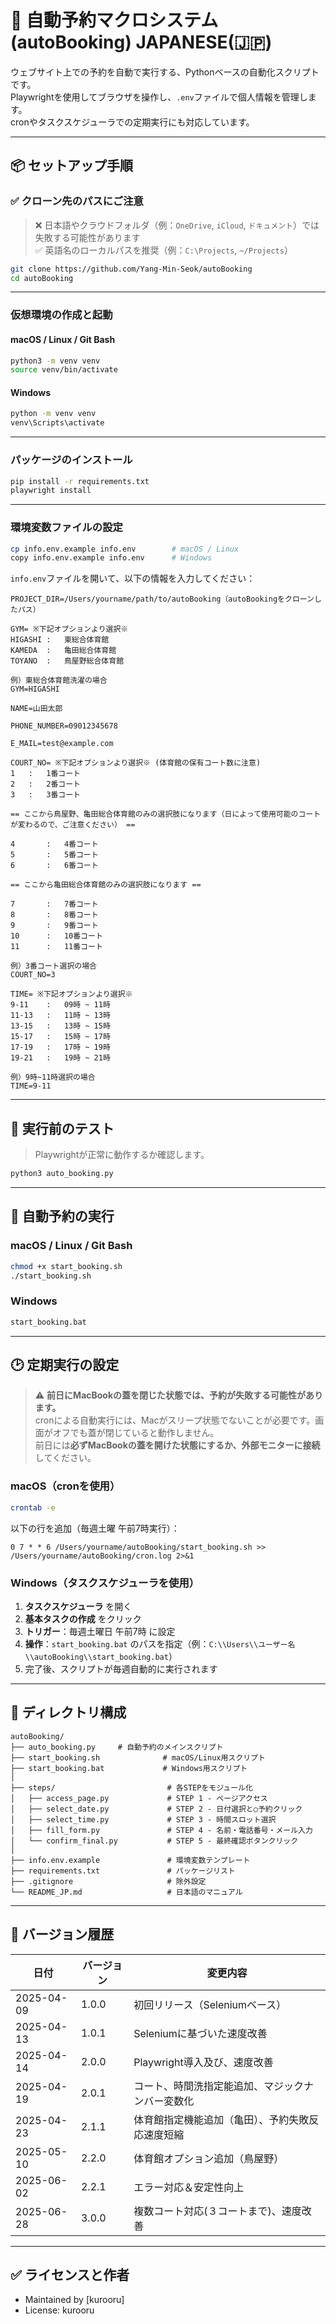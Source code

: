 # 📅 自動予約マクロシステム (autoBooking) JAPANESE(🇯🇵)

ウェブサイト上での予約を自動で実行する、Pythonベースの自動化スクリプトです。  
Playwrightを使用してブラウザを操作し、`.env`ファイルで個人情報を管理します。  
cronやタスクスケジューラでの定期実行にも対応しています。

---

## 📦 セットアップ手順

### ✅ クローン先のパスにご注意

> ❌ 日本語やクラウドフォルダ（例：`OneDrive`, `iCloud`, `ドキュメント`）では失敗する可能性があります  
> ✅ 英語名のローカルパスを推奨（例：`C:\Projects`, `~/Projects`）

```bash
git clone https://github.com/Yang-Min-Seok/autoBooking
cd autoBooking
```

---

### 仮想環境の作成と起動

#### macOS / Linux / Git Bash

```bash
python3 -m venv venv
source venv/bin/activate
```

#### Windows

```cmd
python -m venv venv
venv\Scripts\activate
```

---

### パッケージのインストール

```bash
pip install -r requirements.txt
playwright install
```

---

### 環境変数ファイルの設定

```bash
cp info.env.example info.env        # macOS / Linux
copy info.env.example info.env      # Windows
```

`info.env`ファイルを開いて、以下の情報を入力してください：

```env
PROJECT_DIR=/Users/yourname/path/to/autoBooking（autoBookingをクローンしたパス）

GYM= ※下記オプションより選択※
HIGASHI :   東総合体育館
KAMEDA  :   亀田総合体育館
TOYANO  :   鳥屋野総合体育館

例）東総合体育館洗濯の場合
GYM=HIGASHI

NAME=山田太郎

PHONE_NUMBER=09012345678

E_MAIL=test@example.com

COURT_NO= ※下記オプションより選択※ (体育館の保有コート数に注意)
1   :   1番コート
2   :   2番コート
3   :   3番コート

== ここから鳥屋野、亀田総合体育館のみの選択肢になります（日によって使用可能のコートが変わるので、ご注意ください） ==

4       :   4番コート
5       :   5番コート
6       :   6番コート

== ここから亀田総合体育館のみの選択肢になります ==

7       :   7番コート
8       :   8番コート
9       :   9番コート
10      :   10番コート
11      :   11番コート

例）3番コート選択の場合
COURT_NO=3

TIME= ※下記オプションより選択※
9-11    :   09時 ~ 11時
11-13   :   11時 ~ 13時
13-15   :   13時 ~ 15時
15-17   :   15時 ~ 17時
17-19   :   17時 ~ 19時
19-21   :   19時 ~ 21時

例）9時~11時選択の場合
TIME=9-11
```

---

## 🧪 実行前のテスト

> Playwrightが正常に動作するか確認します。

```bash
python3 auto_booking.py
```

---

## 🚀 自動予約の実行

### macOS / Linux / Git Bash

```bash
chmod +x start_booking.sh
./start_booking.sh
```

### Windows

```cmd
start_booking.bat
```

---

## 🕑 定期実行の設定

> ⚠️ **前日にMacBookの蓋を閉じた状態では、予約が失敗する可能性があります。**  
> cronによる自動実行には、Macがスリープ状態でないことが必要です。画面がオフでも蓋が閉じていると動作しません。  
> 前日には**必ずMacBookの蓋を開けた状態にするか、外部モニターに接続**してください。


### macOS（cronを使用）

```bash
crontab -e
```

以下の行を追加（毎週土曜 午前7時実行）：

```cron
0 7 * * 6 /Users/yourname/autoBooking/start_booking.sh >> /Users/yourname/autoBooking/cron.log 2>&1
```

### Windows（タスクスケジューラを使用）

1. **タスクスケジューラ** を開く  
2. **基本タスクの作成** をクリック  
3. **トリガー**：毎週土曜日 午前7時 に設定  
4. **操作**：`start_booking.bat` のパスを指定（例：`C:\\Users\\ユーザー名\\autoBooking\\start_booking.bat`）  
5. 完了後、スクリプトが毎週自動的に実行されます

---

## 📁 ディレクトリ構成

```
autoBooking/
├── auto_booking.py     # 自動予約のメインスクリプト
├── start_booking.sh              # macOS/Linux用スクリプト
├── start_booking.bat             # Windows用スクリプト
│
├── steps/                         # 各STEPをモジュール化
│   ├── access_page.py             # STEP 1 - ページアクセス
│   ├── select_date.py             # STEP 2 - 日付選択と○予約クリック
│   ├── select_time.py             # STEP 3 - 時間スロット選択
│   ├── fill_form.py               # STEP 4 - 名前・電話番号・メール入力
│   └── confirm_final.py           # STEP 5 - 最終確認ボタンクリック
│
├── info.env.example               # 環境変数テンプレート
├── requirements.txt               # パッケージリスト
├── .gitignore                     # 除外設定
└── README_JP.md                   # 日本語のマニュアル
```

---

## 📌 バージョン履歴

| 日付        | バージョン | 変更内容                                  |
|-------------|------------|-------------------------------------------|
| 2025-04-09  | 1.0.0      | 初回リリース（Seleniumベース） |
| 2025-04-13  | 1.0.1      | Seleniumに基づいた速度改善 |
| 2025-04-14  | 2.0.0      | Playwright導入及び、速度改善 |
| 2025-04-19  | 2.0.1      | コート、時間洗指定能追加、マジックナンバー変数化 |
| 2025-04-23  | 2.1.1      | 体育館指定機能追加（亀田）、予約失敗反応速度短縮 |
| 2025-05-10  | 2.2.0      | 体育館オプション追加（鳥屋野） |
| 2025-06-02  | 2.2.1      | エラー対応＆安定性向上 |
| 2025-06-28  | 3.0.0      | 複数コート対応(３コートまで)、速度改善 |

---

## ✅ ライセンスと作者

- Maintained by [kurooru]  
- License: kurooru